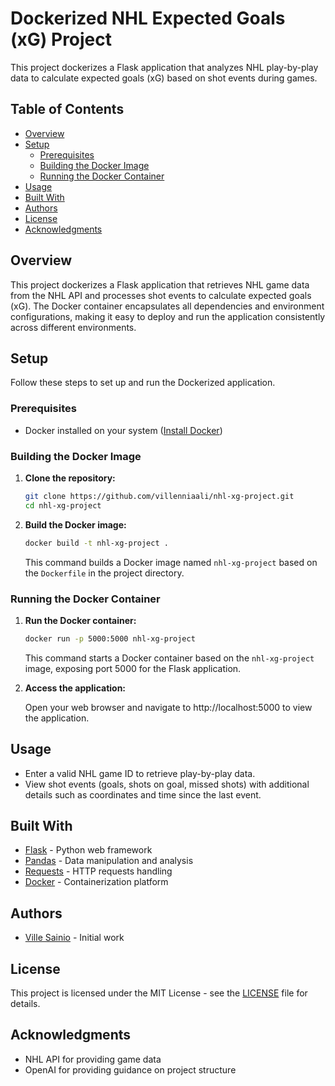 
# Dockerized NHL Expected Goals (xG) Project

This project dockerizes a Flask application that analyzes NHL play-by-play data to calculate expected goals (xG) based on shot events during games.

## Table of Contents

- [Overview](#overview)
- [Setup](#setup)
  - [Prerequisites](#prerequisites)
  - [Building the Docker Image](#building-the-docker-image)
  - [Running the Docker Container](#running-the-docker-container)
- [Usage](#usage)
- [Built With](#built-with)
- [Authors](#authors)
- [License](#license)
- [Acknowledgments](#acknowledgments)

## Overview

This project dockerizes a Flask application that retrieves NHL game data from the NHL API and processes shot events to calculate expected goals (xG). The Docker container encapsulates all dependencies and environment configurations, making it easy to deploy and run the application consistently across different environments.

## Setup

Follow these steps to set up and run the Dockerized application.

### Prerequisites

- Docker installed on your system ([Install Docker](https://docs.docker.com/get-docker/))

### Building the Docker Image

1. **Clone the repository:**

   ```bash
   git clone https://github.com/villenniaali/nhl-xg-project.git
   cd nhl-xg-project
   ```

2. **Build the Docker image:**

   ```bash
   docker build -t nhl-xg-project .
   ```

   This command builds a Docker image named `nhl-xg-project` based on the `Dockerfile` in the project directory.

### Running the Docker Container

1. **Run the Docker container:**

   ```bash
   docker run -p 5000:5000 nhl-xg-project
   ```

   This command starts a Docker container based on the `nhl-xg-project` image, exposing port 5000 for the Flask application.

2. **Access the application:**

   Open your web browser and navigate to http://localhost:5000 to view the application.

## Usage

- Enter a valid NHL game ID to retrieve play-by-play data.
- View shot events (goals, shots on goal, missed shots) with additional details such as coordinates and time since the last event.

## Built With

- [Flask](https://flask.palletsprojects.com/) - Python web framework
- [Pandas](https://pandas.pydata.org/) - Data manipulation and analysis
- [Requests](https://docs.python-requests.org/) - HTTP requests handling
- [Docker](https://www.docker.com/) - Containerization platform

## Authors

- [Ville Sainio](https://github.com/villenniaali) - Initial work

## License

This project is licensed under the MIT License - see the [LICENSE](LICENSE) file for details.

## Acknowledgments

- NHL API for providing game data
- OpenAI for providing guidance on project structure
